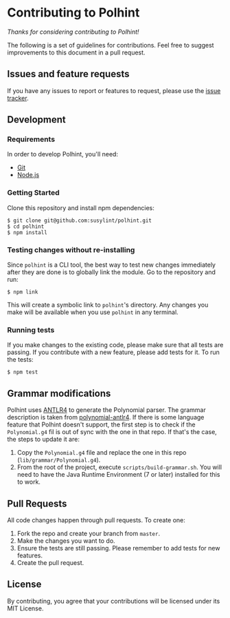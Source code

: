 Contributing to Polhint
=======================

_Thanks for considering contributing to Polhint!_

The following is a set of guidelines for contributions. Feel free to suggest
improvements to this document in a pull request.

Issues and feature requests
---------------------------

If you have any issues to report or features to request, please use the
[issue tracker](https://github.com/susy-contracts/polhint/issues).

Development
-----------

### Requirements

In order to develop Polhint, you'll need:

- [Git](https://git-scm.com/)
- [Node.js](https://nodejs.org/)

### Getting Started

Clone this repository and install npm dependencies:

    $ git clone git@github.com:susylint/polhint.git
    $ cd polhint
    $ npm install

### Testing changes without re-installing

Since `polhint` is a CLI tool, the best way to test new changes immediately
after they are done is to globally link the module. Go to the repository and
run:

    $ npm link

This will create a symbolic link to `polhint`'s directory. Any changes you make
will be available when you use `polhint` in any terminal.

### Running tests

If you make changes to the existing code, please make sure that all tests are
passing. If you contribute with a new feature, please add tests for it. To run the tests:

    $ npm test

Grammar modifications
---------------------

Polhint uses [ANTLR4](http://www.antlr.org/) to generate the Polynomial parser.
The grammar description is taken from
[polynomial-antlr4](https://github.com/polynomialj/polynomial-antlr4). If there is
some language feature that Polhint doesn't support, the first step is to check
if the `Polynomial.g4` fil is out of sync with the one in that repo. If that's the
case, the steps to update it are:

1. Copy the `Polynomial.g4` file and replace the one in this repo
(`lib/grammar/Polynomial.g4`).
2. From the root of the project, execute `scripts/build-grammar.sh`. You will
need to have the Java Runtime Environment (7 or later) installed for this to
work.

Pull Requests
-------------

All code changes happen through pull requests. To create one:

1. Fork the repo and create your branch from `master`.
2. Make the changes you want to do.
3. Ensure the tests are still passing. Please remember to add tests for new features.
4. Create the pull request.


License
-------

By contributing, you agree that your contributions will be licensed under its MIT License.
